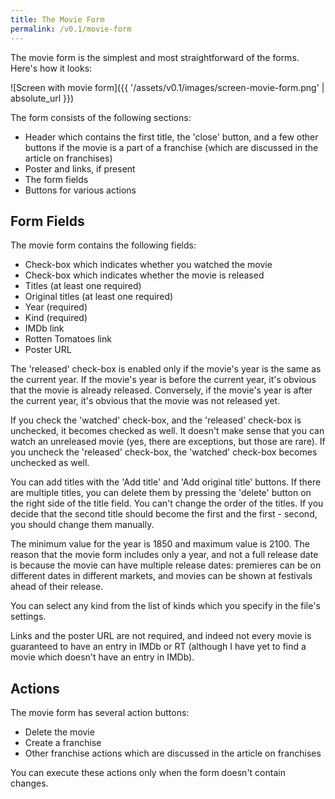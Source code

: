 ```yaml
---
title: The Movie Form
permalink: /v0.1/movie-form
---
```


The movie form is the simplest and most straightforward of the forms. Here's how it looks:

![Screen with movie form]({{ '/assets/v0.1/images/screen-movie-form.png' | absolute_url }})

The form consists of the following sections:

- Header which contains the first title, the 'close' button, and a few other buttons if the movie is a part of a
franchise (which are discussed in the article on franchises)
- Poster and links, if present
- The form fields
- Buttons for various actions

## Form Fields

The movie form contains the following fields:

- Check-box which indicates whether you watched the movie
- Check-box which indicates whether the movie is released
- Titles (at least one required)
- Original titles (at least one required)
- Year (required)
- Kind (required)
- IMDb link
- Rotten Tomatoes link
- Poster URL

The 'released' check-box is enabled only if the movie's year is the same as the current year. If the movie's year is
before the current year, it's obvious that the movie is already released. Conversely, if the movie's year is after the
current year, it's obvious that the movie was not released yet.

If you check the 'watched' check-box, and the 'released' check-box is unchecked, it becomes checked as well. It doesn't
make sense that you can watch an unreleased movie (yes, there are exceptions, but those are rare). If you uncheck the
'released' check-box, the 'watched' check-box becomes unchecked as well.

You can add titles with the 'Add title' and 'Add original title' buttons. If there are multiple titles, you can delete
them by pressing the 'delete' button on the right side of the title field. You can't change the order of the titles.
If you decide that the second title should become the first and the first - second, you should change them manually.

The minimum value for the year is 1850 and maximum value is 2100. The reason that the movie form includes only a year,
and not a full release date is because the movie can have multiple release dates: premieres can be on different dates in
different markets, and movies can be shown at festivals ahead of their release.

You can select any kind from the list of kinds which you specify in the file's settings.

Links and the poster URL are not required, and indeed not every movie is guaranteed to have an entry in IMDb or RT
(although I have yet to find a movie which doesn't have an entry in IMDb).

## Actions

The movie form has several action buttons:

- Delete the movie
- Create a franchise
- Other franchise actions which are discussed in the article on franchises

You can execute these actions only when the form doesn't contain changes.
